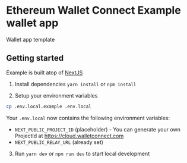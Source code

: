 # Ethereum Wallet Connect Example wallet app

Wallet app template

## Getting started

Example is built atop of [NextJS](https://nextjs.org/)

1. Install dependencies `yarn install` or `npm install`

2. Setup your environment variables

```bash
cp .env.local.example .env.local
```

Your `.env.local` now contains the following environment variables:

- `NEXT_PUBLIC_PROJECT_ID` (placeholder) - You can generate your own ProjectId at https://cloud.walletconnect.com
- `NEXT_PUBLIC_RELAY_URL` (already set)

3. Run `yarn dev` or `npm run dev` to start local development